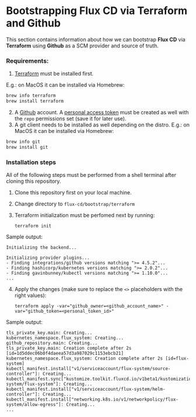 # Bootstrapping Flux CD via Terraform and Github

This section contains information about how we can bootstrap **Flux CD** via **Terraform** using **Github** as a SCM provider and source of truth.

### Requirements:

1. [Terraform](https://www.terraform.io/downloads.html) must be installed first. 

E.g.: on MacOS it can be installed via Homebrew:
```bash
brew info terraform
brew install terraform
```
2. A [Github](https://github.com/) account. A [personal access token](https://github.com/settings/tokens) must be created as well with the `repo` permissions set (save it for later use).
3. A git client needs to be installed as well depending on the distro.
E.g.: on MacOS it can be installed via Homebrew:
```bash
brew info git
brew install git
```

### Installation steps

All of the following steps must be performed from a shell terminal after cloning this repository.

1. Clone this repository first on your local machine.
2. Change directory to `flux-cd/bootstrap/terraform`
3. Terraform initialization must be perfomed next by running: 
   
   `terraform init`

Sample output:
```
Initializing the backend...

Initializing provider plugins...
- Finding integrations/github versions matching ">= 4.5.2"...
- Finding hashicorp/kubernetes versions matching ">= 2.0.2"...
- Finding gavinbunney/kubectl versions matching ">= 1.10.0"...
...
```
4. Apply the changes (make sure to replace the `<>` placeholders with the right values): 
   
   `terraform apply -var="github_owner=<github_account_name>" -var="github_token=<personal_token_id>"`

Sample output:
```
tls_private_key.main: Creating...
kubernetes_namespace.flux_system: Creating...
github_repository.main: Creating...
tls_private_key.main: Creation complete after 2s [id=1d5ddec06b0f4daeea57d3a987029c1153ebcb21]
kubernetes_namespace.flux_system: Creation complete after 2s [id=flux-system]
kubectl_manifest.install["v1/serviceaccount/flux-system/source-controller"]: Creating...
kubectl_manifest.sync["kustomize.toolkit.fluxcd.io/v1beta1/kustomization/flux-system/flux-system"]: Creating...
kubectl_manifest.install["v1/serviceaccount/flux-system/helm-controller"]: Creating...
kubectl_manifest.install["networking.k8s.io/v1/networkpolicy/flux-system/allow-egress"]: Creating...
...
```